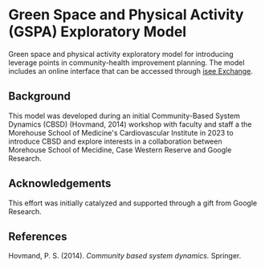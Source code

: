 # Green Space and Physical Activity (GSPA) Exploratory Model
Green space and physical activity exploratory model for introducing leverage points in community-health improvement planning. The model includes an online interface that can be accessed through [isee Exchange](https://exchange.iseesystems.com/public/psh/greenspace-and-physical-activity/index.html#page1). 

## Background
This model was developed during an initial Community-Based System Dynamics (CBSD) (Hovmand, 2014) workshop with faculty and staff a the Morehouse School of Medicine's Cardiovascular Institute in 2023 to introduce CBSD and explore interests in a collaboration between Morehouse School of Mecidine, Case Western Reserve and Google Research. 

## Acknowledgements
This effort was initially catalyzed and supported through a gift from Google Research. 

## References
Hovmand, P. S. (2014). *Community based system dynamics.* Springer. 


